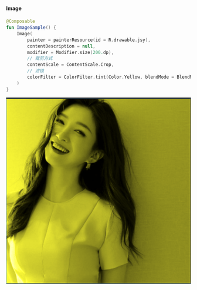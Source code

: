 #### Image

```kotlin
@Composable
fun ImageSample() {
    Image(
        painter = painterResource(id = R.drawable.jsy),
        contentDescription = null,
        modifier = Modifier.size(200.dp),
        // 裁剪方式
        contentScale = ContentScale.Crop,
        // 滤镜
        colorFilter = ColorFilter.tint(Color.Yellow, blendMode = BlendMode.Color)
    )
}
```

![image-20230730112308612](https://raw.githubusercontent.com/dashingqi/DQPicBeg/main/image-20230730112308612.png)